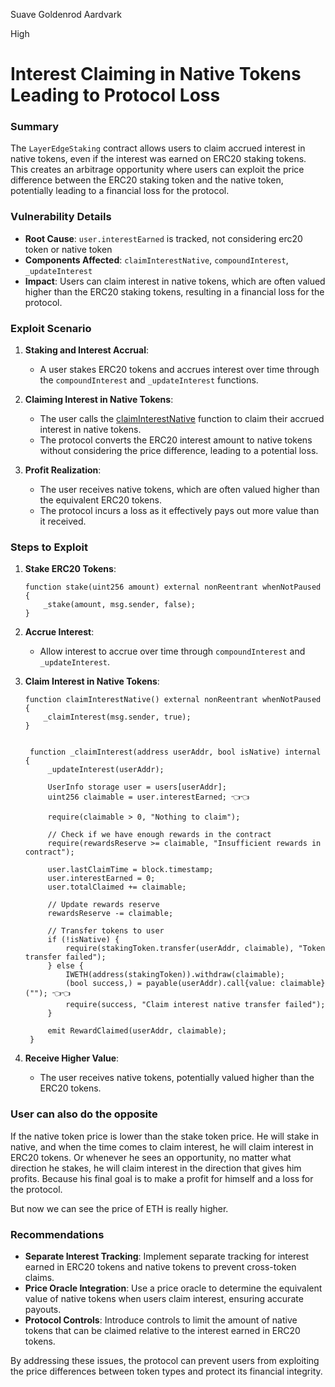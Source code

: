 Suave Goldenrod Aardvark

High

# Interest Claiming in Native Tokens Leading to Protocol Loss

### Summary
The `LayerEdgeStaking` contract allows users to claim accrued interest in native tokens, even if the interest was earned on ERC20 staking tokens. This creates an arbitrage opportunity where users can exploit the price difference between the ERC20 staking token and the native token, potentially leading to a financial loss for the protocol.

### Vulnerability Details
- **Root Cause**: `user.interestEarned` is tracked, not considering erc20 token or native token
- **Components Affected**: `claimInterestNative`, `compoundInterest`, `_updateInterest`
- **Impact**: Users can claim interest in native tokens, which are often valued higher than the ERC20 staking tokens, resulting in a financial loss for the protocol.

### Exploit Scenario
1. **Staking and Interest Accrual**:
   - A user stakes ERC20 tokens and accrues interest over time through the `compoundInterest` and `_updateInterest` functions.

2. **Claiming Interest in Native Tokens**:
   - The user calls the [claimInterestNative](https://github.com/sherlock-audit/2025-05-layeredge/blob/main/edgen-staking/src/stake/LayerEdgeStaking.sol#L206) function to claim their accrued interest in native tokens.
   - The protocol converts the ERC20 interest amount to native tokens without considering the price difference, leading to a potential loss.

3. **Profit Realization**:
   - The user receives native tokens, which are often valued higher than the equivalent ERC20 tokens.
   - The protocol incurs a loss as it effectively pays out more value than it received.

### Steps to Exploit
1. **Stake ERC20 Tokens**:
   ```Solidity
   function stake(uint256 amount) external nonReentrant whenNotPaused {
       _stake(amount, msg.sender, false);
   }
   ```

2. **Accrue Interest**:
   - Allow interest to accrue over time through `compoundInterest` and `_updateInterest`.

3. **Claim Interest in Native Tokens**:
   ```Solidity
   function claimInterestNative() external nonReentrant whenNotPaused {
       _claimInterest(msg.sender, true);
   }


    function _claimInterest(address userAddr, bool isNative) internal {
        _updateInterest(userAddr);

        UserInfo storage user = users[userAddr];
        uint256 claimable = user.interestEarned; 👈👈

        require(claimable > 0, "Nothing to claim");

        // Check if we have enough rewards in the contract
        require(rewardsReserve >= claimable, "Insufficient rewards in contract");

        user.lastClaimTime = block.timestamp;
        user.interestEarned = 0;
        user.totalClaimed += claimable;

        // Update rewards reserve
        rewardsReserve -= claimable;

        // Transfer tokens to user
        if (!isNative) {
            require(stakingToken.transfer(userAddr, claimable), "Token transfer failed");
        } else {
            IWETH(address(stakingToken)).withdraw(claimable);
            (bool success,) = payable(userAddr).call{value: claimable}(""); 👈👈
            require(success, "Claim interest native transfer failed");
        }

        emit RewardClaimed(userAddr, claimable);
    }
   ```

4. **Receive Higher Value**:
   - The user receives native tokens, potentially valued higher than the ERC20 tokens.

### User can also do the opposite
If the native token price is lower than the stake token price. He will stake in native, and when the time comes to claim interest, he will claim interest in ERC20 tokens. Or whenever he sees an opportunity, no matter what direction he stakes, he will claim interest in the direction that gives him profits.
Because his final goal is to make a profit for himself and a loss for the protocol.

But now we can see the price of ETH is really higher.

### Recommendations
- **Separate Interest Tracking**: Implement separate tracking for interest earned in ERC20 tokens and native tokens to prevent cross-token claims.
- **Price Oracle Integration**: Use a price oracle to determine the equivalent value of native tokens when users claim interest, ensuring accurate payouts.
- **Protocol Controls**: Introduce controls to limit the amount of native tokens that can be claimed relative to the interest earned in ERC20 tokens.

By addressing these issues, the protocol can prevent users from exploiting the price differences between token types and protect its financial integrity.
